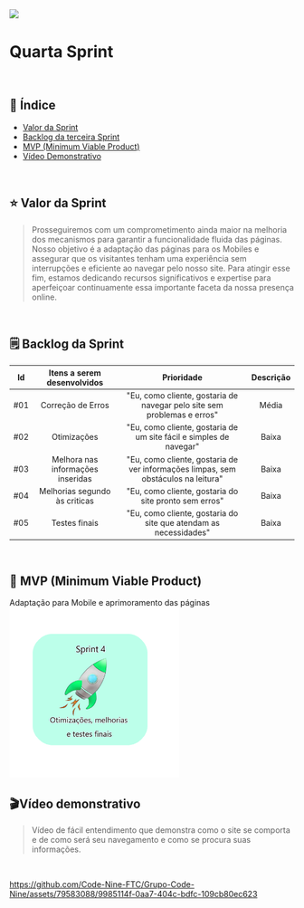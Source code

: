<img src="./CIANP.png">
<br>
<h1>Quarta Sprint</h1>
<br>
<h2> 🔗 Índice</h2>

- [Valor da Sprint](#valor)
- [Backlog da terceira Sprint](#backlog)
- [MVP (Minimum Viable Product)](#mvp)
- [Vídeo Demonstrativo](#video)


<br>
<h2>⭐️ Valor da Sprint</h2><a name="valor"></a>

>Prosseguiremos com um comprometimento ainda maior na melhoria dos mecanismos para garantir a funcionalidade fluida das páginas. Nosso objetivo é a adaptação das páginas para os Mobiles e assegurar que os visitantes tenham uma experiência sem interrupções e eficiente ao navegar pelo nosso site. Para atingir esse fim, estamos dedicando recursos significativos e expertise para aperfeiçoar continuamente essa importante faceta da nossa presença online.

<br>
<h2> 🗒 Backlog da Sprint</h2> <a name="backlog"></a>

|   Id  | Itens a serem desenvolvidos  | Prioridade |  Descrição  |
| :----: | :--------: | :--------: | :--------------: |
|   #01   |   Correção de Erros  | "Eu, como cliente, gostaria de navegar pelo site sem problemas e erros" | Média |   4 | 
|   #02   |   Otimizações                             | "Eu, como cliente, gostaria de um site fácil e simples de navegar" | Baixa |   4   |
|   #03   |   Melhora nas informações inseridas  | "Eu, como cliente, gostaria de ver informações limpas, sem obstáculos na leitura" | Baixa |   4   |
|   #04  |   Melhorias segundo às criticas  | "Eu, como cliente, gostaria do site pronto sem erros" | Baixa |   4   |
   #05  |   Testes finais  | "Eu, como cliente, gostaria do site que atendam as necessidades" | Baixa |   4   |


<br>

<h2> 🚀 MVP (Minimum Viable Product) </h2><a name="mvp"></a>
Adaptação para Mobile e aprimoramento das páginas

 <br>
 <img src="./Sprint 4 img.png" width="300px">

 <h2>🎬Vídeo demonstrativo</h2>
 
 <a name="video"></a>
 
>Vídeo de fácil entendimento que demonstra como o site se comporta e de como será seu navegamento e como se procura suas informações.

 <br>



https://github.com/Code-Nine-FTC/Grupo-Code-Nine/assets/79583088/9985114f-0aa7-404c-bdfc-109cb80ec623




